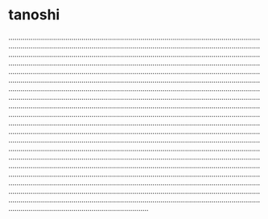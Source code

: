 # tanoshi

.....................................................................................................................................................................................................................................................................................................................................................................................................................................................................................................................................................................................................................................................................................................................................................................................................................................................................................................................................................................................................................................................................................................................................................................................................................................................................................................................................................................................................................................................................................................................................................................................................................................................................................................................................................................................................................................................................................................................................................................................................................................................................................................................................................................................................................................................................................................................................................................................................................................................................................................................................................................................................................................................